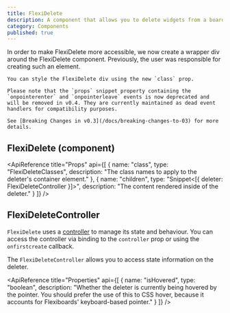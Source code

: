 ```yaml
---
title: FlexiDelete
description: A component that allows you to delete widgets from a board when they are dropped over it.
category: Components
published: true
---
```


<script lang="ts">
    import ApiReference from '$lib/components/docs/api-reference.svelte';
    import HeadsUp from '$lib/components/docs/heads-up.svelte';
</script>

<HeadsUp title="Breaking Change Notice">
    In order to make FlexiDelete more accessible, we now create a wrapper div around the FlexiDelete component. Previously, the user was responsible for creating such an element.

    You can style the FlexiDelete div using the new `class` prop. 
    
    Please note that the `props` snippet property containing the `onpointerenter` and `onpointerleave` events is now deprecated and will be removed in v0.4. They are currently maintained as dead event handlers for compatibility purposes.

    See [Breaking Changes in v0.3](/docs/breaking-changes-to-03) for more details.
</HeadsUp>

## FlexiDelete (component)

<ApiReference title="Props" api={[
{
name: "class",
type: "FlexiDeleteClasses",
description: "The class names to apply to the deleter's container element."
},
{
name: "children",
type: "Snippet<[{ deleter: FlexiDeleteController }]>",
description: "The content rendered inside of the deleter."
}
]} />


## FlexiDeleteController

`FlexiDelete` uses a [controller](/docs/controllers) to manage its state and behaviour. You can access the controller via binding to the `controller` prop or using the `onfirstcreate` callback.

The `FlexiDeleteController` allows you to access state information on the deleter.

<ApiReference title="Properties" api={[
{
name: "isHovered",
type: "boolean",
description: "Whether the deleter is currently being hovered by the pointer. You should prefer the use of this to CSS hover, because it accounts for Flexiboards' keyboard-based pointer."
}
]} />
